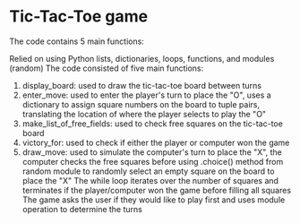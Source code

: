 # Tic-Tac-Toe game 

The code contains 5 main functions:

Relied on using Python lists, dictionaries, loops, functions, and modules (random)
The code consisted of five main functions:
  1. display_board: used to draw the tic-tac-toe board between turns
  2. enter_move: used to enter the player's turn to place the "O", uses a dictionary to assign square numbers on the board to tuple pairs, translating the location of     where the player selects to play the "O"
  3. make_list_of_free_fields: used to check free squares on the tic-tac-toe board
  4. victory_for: used to check if either the player or computer won the game
  5. draw_move: used to simulate the computer's turn to place the "X", the computer checks the free squares before using .choice() method from random module to randomly select an empty square on the board to place the "X"
The while loop iterates over the number of squares and terminates if the player/computer won the game before filling all squares
The game asks the user if they would like to play first and uses module operation to determine the turns
